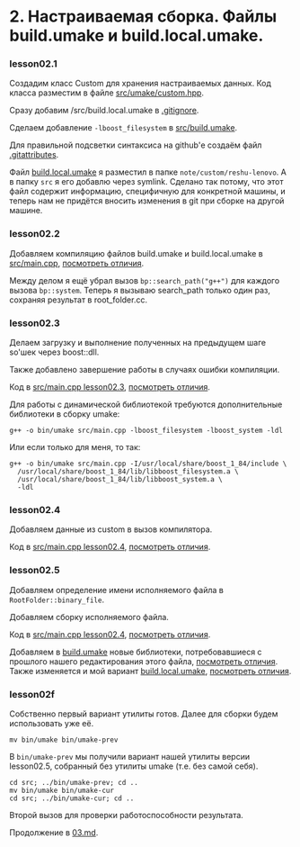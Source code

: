 # 2. Настраиваемая сборка. Файлы build.umake и build.local.umake.

### lesson02.1

Создадим класс Custom для хранения настраиваемых данных. Код класса разместим в файле [src/umake/custom.hpp](/../lesson02.1/src/umake/custom.hpp).

Сразу добавим /src/build.local.umake в [.gitignore](/../lesson02.1/.gitignore).

Сделаем добавление `-lboost_filesystem` в [src/build.umake](/../lesson02.1/src/build.umake).

Для правильной подсветки синтаксиса на github'е создаём файл [.gitattributes](/../lesson02.1/.gitattributes).

Файл [build.local.umake](/../lesson02.1/note/custom/reshu-lenovo/build.local.umake) я разместил в папке `note/custom/reshu-lenovo`. А в папку `src` я его добавлю через symlink. Сделано так потому, что этот файл содержит информацию, специфичную для конкретной машины, и теперь нам не придётся вносить изменения в git при сборке на другой машине.

### lesson02.2

Добавляем компиляцию файлов build.umake и build.local.umake в [src/main.cpp](/../lesson02.2/src/main.cpp), [посмотреть отличия](/../../compare/c021..c022).

Между делом я ещё убрал вызов `bp::search_path("g++")` для каждого вызова `bp::system`. Теперь я вызываю search_path только один раз, сохраняя результат в root_folder.cc.

### lesson02.3

Делаем загрузку и выполнение полученных на предыдущем шаге so'шек через boost::dll.

Также добавлено завершение работы в случаях ошибки компиляции.

Код в [src/main.cpp lesson02.3](/../lesson02.3/src/main.cpp), [посмотреть отличия](/../../compare/c022..c023).

Для работы с динамической библиотекой требуются дополнительные библиотеки в сборку umake:
```
g++ -o bin/umake src/main.cpp -lboost_filesystem -lboost_system -ldl
```

Или если только для меня, то так:
```
g++ -o bin/umake src/main.cpp -I/usr/local/share/boost_1_84/include \
  /usr/local/share/boost_1_84/lib/libboost_filesystem.a \
  /usr/local/share/boost_1_84/lib/libboost_system.a \
  -ldl
```

### lesson02.4

Добавляем данные из custom в вызов компилятора.

Код в [src/main.cpp lesson02.4](/../lesson02.4/src/main.cpp), [посмотреть отличия](/../../compare/c023..c024).

### lesson02.5

Добавляем определение имени исполняемого файла в `RootFolder::binary_file`.

Добавляем сборку исполняемого файла.

Код в [src/main.cpp lesson02.4](/../lesson02.4/src/main.cpp), [посмотреть отличия](/../../compare/c024..c025).

Добавляем в [build.umake](/../lesson02.5/src/build.umake) новые библиотеки, потребовавшиеся с прошлого нашего редактирования этого файла, [посмотреть отличия](/../../compare/c025..c025a). Также изменяется и мой вариант [build.local.umake](/../lesson02.5/note/custom/reshu-lenovo/build.local.umake), [посмотреть отличия](/../../compare/c025a..c025b).

### lesson02f

Собственно первый вариант утилиты готов. Далее для сборки будем использовать уже её.

```
mv bin/umake bin/umake-prev
```

В `bin/umake-prev` мы получили вариант нашей утилиты версии lesson02.5, собранный без утилиты umake (т.е. без самой себя).

```
cd src; ../bin/umake-prev; cd ..
mv bin/umake bin/umake-cur
cd src; ../bin/umake-cur; cd ..
```

Второй вызов для проверки работоспособности результата.

Продолжение в [03.md](03.md).
